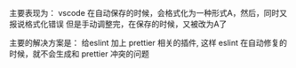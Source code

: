 

主要表现为： 
vscode 在自动保存的时候，会格式化为一种形式A，然后，同时又报说格式化错误
但是手动调整完，在保存的时候，又被改为A了


主要的解决方案是：
  给eslint 加上 prettier 相关的插件, 这样 eslint 在自动修复的时候，就不会生成和 prettier 冲突的问题